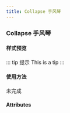 ```yaml
---
title: Collapse 手风琴
---
```


### Collapse 手风琴

#### 样式预览
<collapse-demo></collapse-demo>

::: tip 提示
This is a tip
:::

#### 使用方法
未完成

#### Attributes